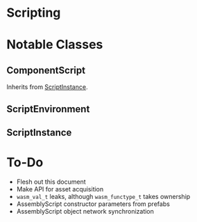 # Scripting

# Notable Classes

## ComponentScript

Inherits from [ScriptInstance](#scriptinstance).

## ScriptEnvironment

## ScriptInstance

# To-Do

- Flesh out this document
- Make API for asset acquisition
- `wasm_val_t` leaks, although `wasm_functype_t` takes ownership
- AssemblyScript constructor parameters from prefabs
- AssemblyScript object network synchronization
